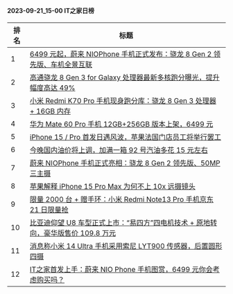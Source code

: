 #### 2023-09-21_15-00  IT之家日榜

| 排名 | 标题|
| --- | ---|
| 1 | [6499 元起，蔚来 NIOPhone 手机正式发布：骁龙 8 Gen 2 领先版、车机全景互联](https://www.ithome.com/0/720/590.htm) |
| 2 | [高通骁龙 8 Gen 3 for Galaxy 处理器最新多核跑分曝光，提升幅度高达 49%](https://www.ithome.com/0/720/512.htm) |
| 3 | [小米 Redmi K70 Pro 手机现身跑分库：骁龙 8 Gen 3 处理器 + 16GB 内存](https://www.ithome.com/0/720/442.htm) |
| 4 | [华为 Mate 60 Pro 手机 12GB+256GB 版本上架，6499 元](https://www.ithome.com/0/720/577.htm) |
| 5 | [iPhone 15 / Pro 首发日遇风波，苹果法国门店员工将举行罢工](https://www.ithome.com/0/720/420.htm) |
| 6 | [今晚国内油价将上调，加满一箱 92 号汽油多花 15 元左右](https://www.ithome.com/0/720/453.htm) |
| 7 | [蔚来 NIOPhone 手机正式亮相：骁龙 8 Gen 2 领先版、50MP 三主摄](https://www.ithome.com/0/720/584.htm) |
| 8 | [苹果解释 iPhone 15 Pro Max 为何不上 10x 远摄镜头](https://www.ithome.com/0/720/522.htm) |
| 9 | [限量 2000 台 + 赠手环：小米 Redmi Note13 Pro 手机京东 21 日限量抢](https://www.ithome.com/0/720/416.htm) |
| 10 | [比亚迪仰望 U8 车型正式上市：“易四方”四电机技术 + 原地转向，豪华版售价 109.8 万元](https://www.ithome.com/0/720/489.htm) |
| 11 | [消息称小米 14 Ultra 手机采用索尼 LYT900 传感器，后置圆形四摄](https://www.ithome.com/0/720/455.htm) |
| 12 | [IT之家首发上手：蔚来 NIO Phone 手机图赏，6499 元你会考虑购买吗？](https://www.ithome.com/0/720/597.htm) |
